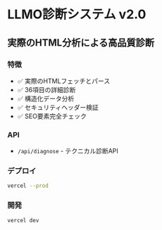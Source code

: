 # LLMO診断システム v2.0

## 実際のHTML分析による高品質診断

### 特徴
- ✅ 実際のHTMLフェッチとパース
- ✅ 36項目の詳細診断
- ✅ 構造化データ分析
- ✅ セキュリティヘッダー検証
- ✅ SEO要素完全チェック

### API
- `/api/diagnose` - テクニカル診断API

### デプロイ
```bash
vercel --prod
```

### 開発
```bash
vercel dev
```